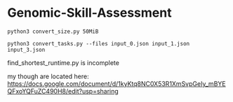 # Genomic-Skill-Assessment


`python3 convert_size.py 50MiB`

`python3 convert_tasks.py --files input_0.json input_1.json input_3.json`

find_shortest_runtime.py is incomplete

my though are located here: https://docs.google.com/document/d/1kyKtq8NC0X53R1XmSvpGeIy_mBYEQFxoYQFuZC490H8/edit?usp=sharing

